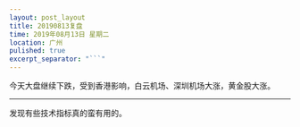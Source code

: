 ```yaml
---
layout: post_layout
title: 20190813复盘
time: 2019年08月13日 星期二
location: 广州
pulished: true
excerpt_separator: "```"
---
```



今天大盘继续下跌，受到香港影响，白云机场、深圳机场大涨，黄金股大涨。

------------------------------------------------------------------

发现有些技术指标真的蛮有用的。

